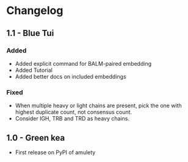# Changelog

## 1.1 - Blue Tui

### Added

- Added explicit command for BALM-paired embedding
- Added Tutorial
- Added better docs on included embeddings

### Fixed

- When multiple heavy or light chains are present, pick the one with highest duplicate count, not consensus count.
- Consider IGH, TRB and TRD as heavy chains.

## 1.0 - Green kea

- First release on PyPI of amulety
